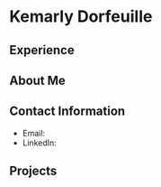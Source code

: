 # Kemarly Dorfeuille

## Experience 

## About Me

## Contact Information
- Email:
- LinkedIn:

## Projects
